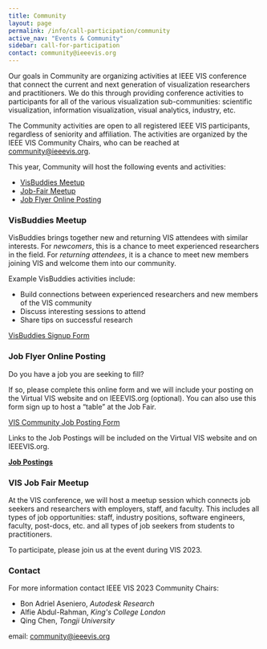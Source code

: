 ```yaml
---
title: Community
layout: page
permalink: /info/call-participation/community
active_nav: "Events & Community"
sidebar: call-for-participation
contact: community@ieeevis.org
---
```


Our goals in Community are organizing activities at IEEE VIS conference that connect the current and next generation of visualization researchers and practitioners. We do this through providing conference activities to participants for all of the various visualization sub-communities: scientific visualization, information visualization, visual analytics, industry, etc. 

The Community activities are open to all registered IEEE VIS participants, regardless of seniority and affiliation. The activities are organized by the IEEE VIS Community Chairs, who can be reached at [community@ieeevis.org](community@ieeevis.org).

This year, Community will host the following events and activities:

* [VisBuddies Meetup](#visbuddies)
* [Job-Fair Meetup](#ajf)
* [Job Flyer Online Posting](#job-flyers)
<!-- * [Student Mentorship Program](#smp) -->

### <a name="visbuddies"></a>VisBuddies Meetup
<!-- **Tuesday, 27 October 2020, 13:40:00 Mountain Time** -->
<!-- **Tuesday, 18 October 2022, 12:00:00 CST in OK Station 4** -->

VisBuddies brings together new and returning VIS attendees with similar interests. For *newcomers*, this is a chance to meet experienced researchers in the field. For *returning attendees*, it is a chance to meet new members joining VIS and welcome them into our community. 

Example VisBuddies activities include:
* Build connections between experienced researchers and new members of the VIS community
* Discuss interesting sessions to attend
* Share tips on successful research

[VisBuddies Signup Form](https://forms.gle/c6LCQcpfbE57cYWF9)

### <a name="job-flyers"></a>Job Flyer Online Posting

Do you have a job you are seeking to fill? 

If so, please complete this online form and we will include your posting on the Virtual VIS website and on IEEEVIS.org (optional).  You can also use this form sign up to host a “table” at the Job Fair.

[VIS Community Job Posting Form](https://forms.gle/42GUi7ZTSxjiWzmPA)

Links to the Job Postings will be included on the Virtual VIS website and on IEEEVIS.org.

[**Job Postings**](https://ieeevis.org/year/2023/info/jobs)

### <a name="ajf"></a>VIS Job Fair Meetup
<!-- **Wednesday, 19 October 2022, 15:45:00 CST in OK Station 2+3** -->

At the VIS conference, we will host a meetup session which connects job seekers and researchers with employers, staff, and faculty.
This includes all types of job opportunities: staff, industry positions, software engineers, faculty, post-docs, etc. and all types of job seekers from students to practitioners. 

To participate, please join us at the event during VIS 2023.

<!--### <a name="smp"></a>Student Mentorship Program -->
<!--**Thursday, 29 October 2020, 13:40:00 Mountain Time**-->
<!-- Students are invited to participate in a one-hour session during which they may ask questions and advice from industry experts. This is your opportunity to get expert advice on career next steps, career choices, and insights into working in the industry. For more information about the Student Mentorship Program contact [supporters@ieeevis.org](supporters@ieeevis.org). -->

### Contact
For more information contact IEEE VIS 2023 Community Chairs:

* Bon Adriel Aseniero, *Autodesk Research*
* Alfie Abdul-Rahman, *King's College London*
* Qing Chen, *Tongji University*

email: [community@ieeevis.org](community@ieeevis.org)
